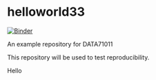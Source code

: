# helloworld33
[![Binder](https://mybinder.org/badge_logo.svg)](https://mybinder.org/v2/gh/stain/helloworld33/HEAD)

An example repository for DATA71011

This repository will be used to test reproducibility.

Hello
